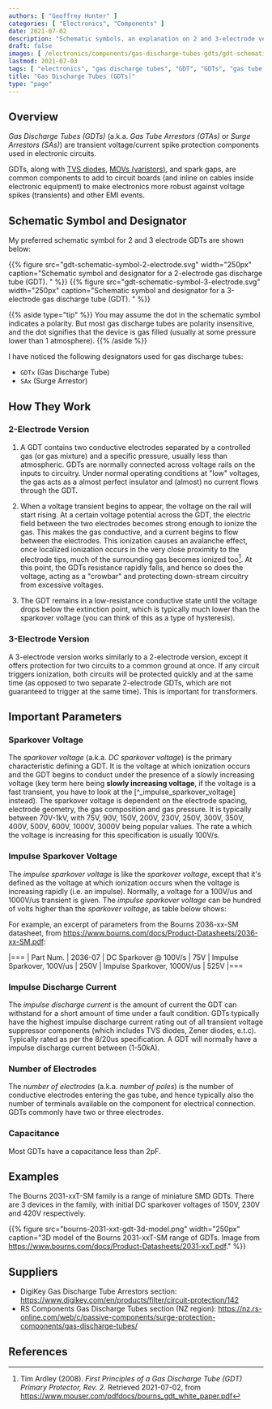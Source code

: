 ```yaml
---
authors: [ "Geoffrey Hunter" ]
categories: [ "Electronics", "Components" ]
date: 2021-07-02
description: "Schematic symbols, an explanation on 2 and 3-electrode versions, important parameters, how they work, and more info on gas discharge tubes (GDTs)."
draft: false
images: [ /electronics/components/gas-discharge-tubes-gdts/gdt-schematic-symbol-2-electrode.svg ]
lastmod: 2021-07-03
tags: [ "electronics", "gas discharge tubes", "GDT", "GDTs", "gas tube arrestors", "surge arrestors", "sparkover voltage", "impulse discharge current" ]
title: "Gas Discharge Tubes (GDTs)"
type: "page"
---
```


## Overview

_Gas Discharge Tubes (GDTs)_ (a.k.a. _Gas Tube Arrestors (GTAs)_ or _Surge Arrestors (SAs)_) are transient voltage/current spike protection components used in electronic circuits.

GDTs, along with [TVS diodes](/electronics/components/diodes/tvs-diodes/), [MOVs (varistors)](/electronics/components/circuit-protection/varistors-vdrs/), and spark gaps, are common components to add to circuit boards (and inline on cables inside electronic equipment) to make electronics more robust against voltage spikes (transients) and other EMI events.

## Schematic Symbol and Designator

My preferred schematic symbol for 2 and 3 electrode GDTs are shown below:

<div style="display: flex;">
{{% figure src="gdt-schematic-symbol-2-electrode.svg" width="250px" caption="Schematic symbol and designator for a 2-electrode gas discharge tube (GDT). " %}}
{{% figure src="gdt-schematic-symbol-3-electrode.svg" width="250px" caption="Schematic symbol and designator for a 3-electrode gas discharge tube (GDT). " %}}
</div>

{{% aside type="tip" %}}
You may assume the dot in the schematic symbol indicates a polarity. But most gas discharge tubes are polarity insensitive, and the dot signifies that the device is gas filled (usually at some pressure lower than 1 atmosphere).
{{% /aside %}}

I have noticed the following designators used for gas discharge tubes:

* `GDTx` (Gas Discharge Tube)
* `SAx` (Surge Arrestor)

## How They Work

### 2-Electrode Version

1. A GDT contains two conductive electrodes separated by a controlled gas (or gas mixture) and a specific pressure, usually less than atmospheric. GDTs are normally connected across voltage rails on the inputs to circuitry. Under normal operating conditions at "low" voltages, the gas acts as a almost perfect insulator and (almost) no current flows through the GDT.

1. When a voltage transient begins to appear, the voltage on the rail will start rising. At a certain voltage potential across the GDT, the electric field between the two electrodes becomes strong enough to ionize the gas. This makes the gas conductive, and a current begins to flow between the electrodes. This ionization causes an avalanche effect, once localized ionization occurs in the very close proximity to the electrode tips, much of the surrounding gas becomes ionized too[^bib-bourns-gdt-white-paper]. At this point, the GDTs resistance rapidly falls, and hence so does the voltage, acting as a "crowbar" and protecting down-stream circuitry from excessive voltages. 

1. The GDT remains in a low-resistance conductive state until the voltage drops below the extinction point, which is typically much lower than the sparkover voltage (you can think of this as a type of hysteresis).

### 3-Electrode Version

A 3-electrode version works similarly to a 2-electrode version, except it offers protection for two circuits to a common ground at once. If any circuit triggers ionization, both circuits will be protected quickly and at the same time (as opposed to two separate 2-electrode GDTs, which are not guaranteed to trigger at the same time). This is important for transformers.

## Important Parameters

### Sparkover Voltage

The _sparkover voltage_ (a.k.a. _DC sparkover voltage_) is the primary characteristic defining a GDT. It is the voltage at which ionization occurs and the GDT begins to conduct under the presence of a slowly increasing voltage (key term here being **slowly increasing voltage**, if the voltage is a fast transient, you have to look at the [^_impulse_sparkover_voltage] instead). The sparkover voltage is dependent on the electrode spacing, electrode geometry, the gas composition and gas pressure. It is typically between 70V-1kV, with 75V, 90V, 150V, 200V, 230V, 250V, 300V, 350V, 400V, 500V, 600V, 1000V, 3000V being popular values. The rate a which the voltage is increasing for this specification is usually 100V/s.

### Impulse Sparkover Voltage

The _impulse sparkover voltage_ is like the _sparkover voltage_, except that it's defined as the voltage at which ionization occurs when the voltage is increasing rapidly (i.e. an impulse). Normally, a voltage for a 100V/us and 1000V/us transient is given. The _impulse sparkover voltage_ can be hundred of volts higher than the _sparkover voltage_, as table below shows:

For example, an excerpt of parameters from the Bourns 2036-xx-SM datasheet, from https://www.bourns.com/docs/Product-Datasheets/2036-xx-SM.pdf:

|===
| Part Num.             | 2036-07
| DC Sparkover @ 100V/s | 75V
| Impulse Sparkover, 100V/us | 250V
| Impulse Sparkover, 1000V/us | 525V
|===

### Impulse Discharge Current

The _impulse discharge current_ is the amount of current the GDT can withstand for a short amount of time under a fault condition. GDTs typically have the highest impulse discharge current rating out of all transient voltage suppressor components (which includes TVS diodes, Zener diodes, e.t.c). Typically rated as per the 8/20us specification. A GDT will normally have a impulse discharge current between \(1-50kA\).

### Number of Electrodes

The _number of electrodes_ (a.k.a. _number of poles_) is the number of conductive electrodes entering the gas tube, and hence typically also the number of terminals available on the component for electrical connection. GDTs commonly have two or three electrodes.

### Capacitance

Most GDTs have a capacitance less than 2pF.

## Examples

The Bourns 2031-xxT-SM family is a range of miniature SMD GDTs. There are 3 devices in the family, with initial DC sparkover voltages of 150V, 230V and 420V respectively.

{{% figure src="bourns-2031-xxt-gdt-3d-model.png" width="250px" caption="3D model of the Bourns 2031-xxT-SM range of GDTs. Image from https://www.bourns.com/docs/Product-Datasheets/2031-xxT.pdf." %}}

## Suppliers

* DigiKey Gas Discharge Tube Arrestors section: https://www.digikey.com/en/products/filter/circuit-protection/142
* RS Components Gas Discharge Tubes section (NZ region): https://nz.rs-online.com/web/c/passive-components/surge-protection-components/gas-discharge-tubes/

## References

[^bib-bourns-gdt-white-paper]:  Tim Ardley (2008). _First Principles of a Gas Discharge Tube (GDT) Primary Protector, Rev. 2_. Retrieved 2021-07-02, from https://www.mouser.com/pdfdocs/bourns_gdt_white_paper.pdf
